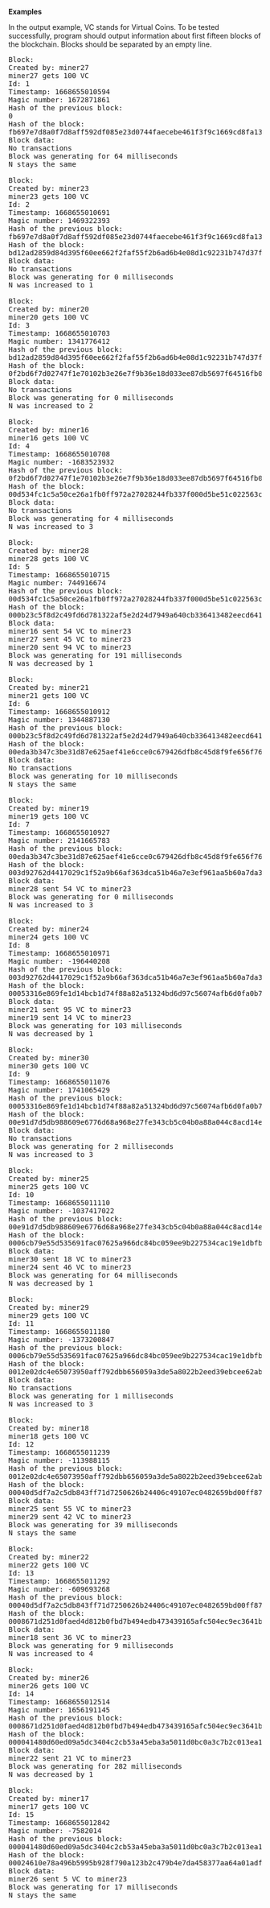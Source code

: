 <b>Examples</b>

In the output example, VC stands for Virtual Coins. To be tested successfully, program should output information about first fifteen blocks of the blockchain. Blocks should be separated by an empty line.

<pre>
Block:
Created by: miner27
miner27 gets 100 VC
Id: 1
Timestamp: 1668655010594
Magic number: 1672871861
Hash of the previous block:
0
Hash of the block:
fb697e7d8a0f7d8aff592df085e23d0744faecebe461f3f9c1669cd8fa13cb7d
Block data:
No transactions
Block was generating for 64 milliseconds
N stays the same

Block:
Created by: miner23
miner23 gets 100 VC
Id: 2
Timestamp: 1668655010691
Magic number: 1469322393
Hash of the previous block:
fb697e7d8a0f7d8aff592df085e23d0744faecebe461f3f9c1669cd8fa13cb7d
Hash of the block:
bd12ad2859d84d395f60ee662f2faf55f2b6ad6b4e08d1c92231b747d37f16b1
Block data:
No transactions
Block was generating for 0 milliseconds
N was increased to 1

Block:
Created by: miner20
miner20 gets 100 VC
Id: 3
Timestamp: 1668655010703
Magic number: 1341776412
Hash of the previous block:
bd12ad2859d84d395f60ee662f2faf55f2b6ad6b4e08d1c92231b747d37f16b1
Hash of the block:
0f2bd6f7d02747f1e70102b3e26e7f9b36e18d033ee87db5697f64516fb014ab
Block data:
No transactions
Block was generating for 0 milliseconds
N was increased to 2

Block:
Created by: miner16
miner16 gets 100 VC
Id: 4
Timestamp: 1668655010708
Magic number: -1683523932
Hash of the previous block:
0f2bd6f7d02747f1e70102b3e26e7f9b36e18d033ee87db5697f64516fb014ab
Hash of the block:
00d534fc1c5a50ce26a1fb0ff972a27028244fb337f000d5be51c022563c6269
Block data:
No transactions
Block was generating for 4 milliseconds
N was increased to 3

Block:
Created by: miner28
miner28 gets 100 VC
Id: 5
Timestamp: 1668655010715
Magic number: 744916674
Hash of the previous block:
00d534fc1c5a50ce26a1fb0ff972a27028244fb337f000d5be51c022563c6269
Hash of the block:
000b23c5f8d2c49fd6d781322af5e2d24d7949a640cb336413482eecd641c39b
Block data:
miner16 sent 54 VC to miner23
miner27 sent 45 VC to miner23
miner20 sent 94 VC to miner23
Block was generating for 191 milliseconds
N was decreased by 1

Block:
Created by: miner21
miner21 gets 100 VC
Id: 6
Timestamp: 1668655010912
Magic number: 1344887130
Hash of the previous block:
000b23c5f8d2c49fd6d781322af5e2d24d7949a640cb336413482eecd641c39b
Hash of the block:
00eda3b347c3be31d87e625aef41e6cce0c679426dfb8c45d8f9fe656f76cbe0
Block data:
No transactions
Block was generating for 10 milliseconds
N stays the same

Block:
Created by: miner19
miner19 gets 100 VC
Id: 7
Timestamp: 1668655010927
Magic number: 2141665783
Hash of the previous block:
00eda3b347c3be31d87e625aef41e6cce0c679426dfb8c45d8f9fe656f76cbe0
Hash of the block:
003d92762d4417029c1f52a9b66af363dca51b46a7e3ef961aa5b60a7da3ecd8
Block data:
miner28 sent 54 VC to miner23
Block was generating for 0 milliseconds
N was increased to 3

Block:
Created by: miner24
miner24 gets 100 VC
Id: 8
Timestamp: 1668655010971
Magic number: -196440208
Hash of the previous block:
003d92762d4417029c1f52a9b66af363dca51b46a7e3ef961aa5b60a7da3ecd8
Hash of the block:
00053316e869fe1d14bcb1d74f88a82a51324bd6d97c56074afb6d0fa0b704be
Block data:
miner21 sent 95 VC to miner23
miner19 sent 14 VC to miner23
Block was generating for 103 milliseconds
N was decreased by 1

Block:
Created by: miner30
miner30 gets 100 VC
Id: 9
Timestamp: 1668655011076
Magic number: 1741065429
Hash of the previous block:
00053316e869fe1d14bcb1d74f88a82a51324bd6d97c56074afb6d0fa0b704be
Hash of the block:
00e91d7d5db988609e6776d68a968e27fe343cb5c04b0a88a044c8acd14eb326
Block data:
No transactions
Block was generating for 2 milliseconds
N was increased to 3

Block:
Created by: miner25
miner25 gets 100 VC
Id: 10
Timestamp: 1668655011110
Magic number: -1037417022
Hash of the previous block:
00e91d7d5db988609e6776d68a968e27fe343cb5c04b0a88a044c8acd14eb326
Hash of the block:
0006cb79e55d535691fac07625a966dc84bc059ee9b227534cac19e1dbfb9818
Block data:
miner30 sent 18 VC to miner23
miner24 sent 46 VC to miner23
Block was generating for 64 milliseconds
N was decreased by 1

Block:
Created by: miner29
miner29 gets 100 VC
Id: 11
Timestamp: 1668655011180
Magic number: -1373200847
Hash of the previous block:
0006cb79e55d535691fac07625a966dc84bc059ee9b227534cac19e1dbfb9818
Hash of the block:
0012e02dc4e65073950aff792dbb656059a3de5a8022b2eed39ebcee62abf4ac
Block data:
No transactions
Block was generating for 1 milliseconds
N was increased to 3

Block:
Created by: miner18
miner18 gets 100 VC
Id: 12
Timestamp: 1668655011239
Magic number: -113988115
Hash of the previous block:
0012e02dc4e65073950aff792dbb656059a3de5a8022b2eed39ebcee62abf4ac
Hash of the block:
00040d5df7a2c5db843ff71d7250626b24406c49107ec0482659bd00ff8725da
Block data:
miner25 sent 55 VC to miner23
miner29 sent 42 VC to miner23
Block was generating for 39 milliseconds
N stays the same

Block:
Created by: miner22
miner22 gets 100 VC
Id: 13
Timestamp: 1668655011292
Magic number: -609693268
Hash of the previous block:
00040d5df7a2c5db843ff71d7250626b24406c49107ec0482659bd00ff8725da
Hash of the block:
0008671d251d0faed4d812b0fbd7b494edb473439165afc504ec9ec3641b6c67
Block data:
miner18 sent 36 VC to miner23
Block was generating for 9 milliseconds
N was increased to 4

Block:
Created by: miner26
miner26 gets 100 VC
Id: 14
Timestamp: 1668655012514
Magic number: 1656191145
Hash of the previous block:
0008671d251d0faed4d812b0fbd7b494edb473439165afc504ec9ec3641b6c67
Hash of the block:
000041480d60ed09a5dc3404c2cb53a45eba3a5011d0bc0a3c7b2c013ea1697f
Block data:
miner22 sent 21 VC to miner23
Block was generating for 282 milliseconds
N was decreased by 1

Block:
Created by: miner17
miner17 gets 100 VC
Id: 15
Timestamp: 1668655012842
Magic number: -7582014
Hash of the previous block:
000041480d60ed09a5dc3404c2cb53a45eba3a5011d0bc0a3c7b2c013ea1697f
Hash of the block:
00024610e78a496b5995b928f790a123b2c479b4e7da458377aa64a01adff4de
Block data:
miner26 sent 5 VC to miner23
Block was generating for 17 milliseconds
N stays the same
</pre>
